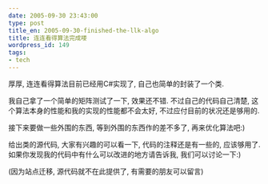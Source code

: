 ```yaml
---
date: 2005-09-30 23:43:00
type: post
title_en: 2005-09-30-finished-the-llk-algo
title: 连连看得算法完成喽
wordpress_id: 149
tags:
- tech
---
```


厚厚, 连连看得算法目前已经用C#实现了, 自己也简单的封装了一个类.

我自己拿了一个简单的矩阵测试了一下, 效果还不错. 不过自己的代码自己清楚, 这个算法本身的性能和我的实现的性能都不会太好, 不过应付目前的状况还是够用的.

接下来要做一些外围的东西, 等到外围的东西作的差不多了, 再来优化算法吧:)

给出类的源代码, 大家有兴趣的可以看一下, 代码的注释还是有一些的, 应该够用了. 如果你发现我的代码中有什么可以改进的地方请告诉我, 我们可以讨论一下:)

(因为站点迁移, 源代码就不在此提供了, 有需要的朋友可以留言)
